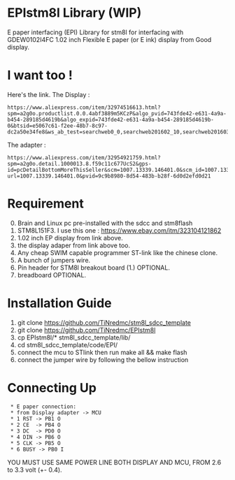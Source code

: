 # EPIstm8l Library (WIP)
E paper interfacing (EPI) Library for stm8l for interfacing with GDEW0102I4FC 1.02 inch Flexible E paper (or E ink) display from Good display.

I want too !
= 
Here's the link. 
The Display : 
```
https://www.aliexpress.com/item/32974516613.html?spm=a2g0o.productlist.0.0.4abf3889m5KCzP&algo_pvid=743fde42-e631-4a9a-b454-289185d4619b&algo_expid=743fde42-e631-4a9a-b454-289185d4619b-0&btsid=e5067c61-f2ee-48b7-8c97-dc2a50e34fe8&ws_ab_test=searchweb0_0,searchweb201602_10,searchweb201603_55
```
The adapter : 
```
https://www.aliexpress.com/item/32954921759.html?spm=a2g0o.detail.1000013.8.f59c11c677UcS2&gps-id=pcDetailBottomMoreThisSeller&scm=1007.13339.146401.0&scm_id=1007.13339.146401.0&scm-url=1007.13339.146401.0&pvid=9c9b8980-8d54-483b-b28f-6d0d2efd0d21
```

Requirement 
=
0. Brain and Linux pc pre-installed with the sdcc and stm8flash 
1. STM8L151F3. I use this one : https://www.ebay.com/itm/323104121862
2. 1.02 inch EP display from link above.
3. the display adaper from link above too.
4. Any cheap SWIM capable programmer ST-link like the chinese clone.
5. A bunch of jumpers wire.
6. Pin header for STM8l breakout board (1.) OPTIONAL.
7. breadboard OPTIONAL.

Installation Guide
=
1. git clone https://github.com/TiNredmc/stm8l_sdcc_template
2. git clone https://github.com/TiNredmc/EPIstm8l
3. cp EPIstm8l/* stm8l_sdcc_template/lib/
4. cd stm8l_sdcc_template/code/EPI/
5. connect the mcu to STlink then run make all && make flash
6. connect the jumper wire by following the bellow instruction

Connecting Up 
=
```
 * E paper connection:
 * from Display adapter -> MCU
 * 1 RST -> PB1 O
 * 2 CE  -> PB4 O
 * 3 DC  -> PD0 O
 * 4 DIN -> PB6 O
 * 5 CLK -> PB5 O 
 * 6 BUSY -> PB0 I
 ```
 YOU MUST USE SAME POWER LINE BOTH DISPLAY AND MCU, FROM 2.6 to 3.3 volt (+- 0.4). 
